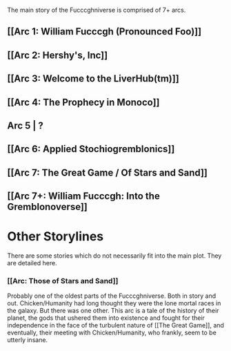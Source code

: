The main story of the Fucccghniverse is comprised of 7+ arcs.

[[Arc 1: William Fucccgh (Pronounced Foo)]]
---
[[Arc 2: Hershy's, Inc]]
--

[[Arc 3: Welcome to the LiverHub(tm)]]
--

[[Arc 4: The Prophecy in Monoco]]
--

Arc 5 | ?
--

[[Arc 6: Applied Stochiogremblonics]]
--

[[Arc 7: The Great Game / Of Stars and Sand]]
--

[[Arc 7+: William Fucccgh: Into the Gremblonoverse]]
--




# Other Storylines

There are some stories which do not necessarily fit into the main plot. They are detailed here.

### [[Arc: Those of Stars and Sand]]
Probably one of the oldest parts of the Fucccghniverse. Both in story and out. Chicken/Humanity had long thought they were the lone mortal races in the galaxy. But there was one other. This arc is a tale of the history of their planet, the gods that ushered them into existence and fought for their independence in the face of the turbulent nature of [[The Great Game]], and eventually, their meeting with Chicken/Humanity, who frankly, seem to be utterly insane.